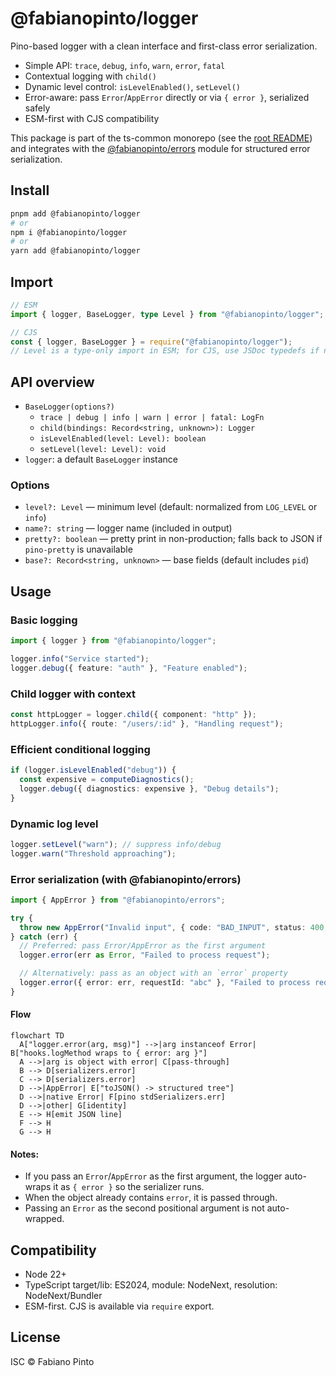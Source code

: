 # @fabianopinto/logger

Pino-based logger with a clean interface and first-class error serialization.

- Simple API: `trace`, `debug`, `info`, `warn`, `error`, `fatal`
- Contextual logging with `child()`
- Dynamic level control: `isLevelEnabled()`, `setLevel()`
- Error-aware: pass `Error`/`AppError` directly or via `{ error }`, serialized safely
- ESM-first with CJS compatibility

This package is part of the ts-common monorepo (see the [root README](../../README.md)) and integrates with the [@fabianopinto/errors](../errors/README.md) module for structured error serialization.

## Install

```bash
pnpm add @fabianopinto/logger
# or
npm i @fabianopinto/logger
# or
yarn add @fabianopinto/logger
```

## Import

```ts
// ESM
import { logger, BaseLogger, type Level } from "@fabianopinto/logger";

// CJS
const { logger, BaseLogger } = require("@fabianopinto/logger");
// Level is a type-only import in ESM; for CJS, use JSDoc typedefs if needed
```

## API overview

- `BaseLogger(options?)`
  - `trace | debug | info | warn | error | fatal: LogFn`
  - `child(bindings: Record<string, unknown>): Logger`
  - `isLevelEnabled(level: Level): boolean`
  - `setLevel(level: Level): void`
- `logger`: a default `BaseLogger` instance

### Options

- `level?: Level` — minimum level (default: normalized from `LOG_LEVEL` or `info`)
- `name?: string` — logger name (included in output)
- `pretty?: boolean` — pretty print in non-production; falls back to JSON if `pino-pretty` is unavailable
- `base?: Record<string, unknown>` — base fields (default includes `pid`)

## Usage

### Basic logging

```ts
import { logger } from "@fabianopinto/logger";

logger.info("Service started");
logger.debug({ feature: "auth" }, "Feature enabled");
```

### Child logger with context

```ts
const httpLogger = logger.child({ component: "http" });
httpLogger.info({ route: "/users/:id" }, "Handling request");
```

### Efficient conditional logging

```ts
if (logger.isLevelEnabled("debug")) {
  const expensive = computeDiagnostics();
  logger.debug({ diagnostics: expensive }, "Debug details");
}
```

### Dynamic log level

```ts
logger.setLevel("warn"); // suppress info/debug
logger.warn("Threshold approaching");
```

### Error serialization (with @fabianopinto/errors)

```ts
import { AppError } from "@fabianopinto/errors";

try {
  throw new AppError("Invalid input", { code: "BAD_INPUT", status: 400, context: { id: 1 } });
} catch (err) {
  // Preferred: pass Error/AppError as the first argument
  logger.error(err as Error, "Failed to process request");

  // Alternatively: pass as an object with an `error` property
  logger.error({ error: err, requestId: "abc" }, "Failed to process request");
}
```

#### Flow

```mermaid
flowchart TD
  A["logger.error(arg, msg)"] -->|arg instanceof Error| B["hooks.logMethod wraps to { error: arg }"]
  A -->|arg is object with error| C[pass-through]
  B --> D[serializers.error]
  C --> D[serializers.error]
  D -->|AppError| E["toJSON() -> structured tree"]
  D -->|native Error| F[pino stdSerializers.err]
  D -->|other| G[identity]
  E --> H[emit JSON line]
  F --> H
  G --> H
```

#### Notes:

- If you pass an `Error`/`AppError` as the first argument, the logger auto-wraps it as `{ error }` so the serializer runs.
- When the object already contains `error`, it is passed through.
- Passing an `Error` as the second positional argument is not auto-wrapped.

## Compatibility

- Node 22+
- TypeScript target/lib: ES2024, module: NodeNext, resolution: NodeNext/Bundler
- ESM-first. CJS is available via `require` export.

## License

ISC © Fabiano Pinto

